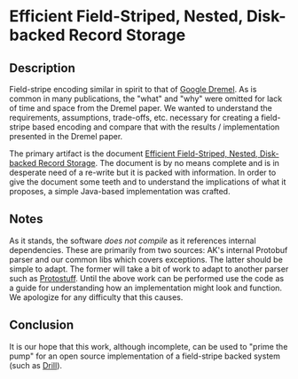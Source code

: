 # Efficient Field-Striped, Nested, Disk-backed Record Storage

## Description

Field-stripe encoding similar in spirit to that of [Google Dremel](http://research.google.com/pubs/pub36632.html).
As is common in many publications, the "what" and "why" were omitted for lack of
time and space from the Dremel paper. We wanted to understand the requirements, 
assumptions, trade-offs, etc. necessary for creating a field-stripe based encoding
and compare that with the results / implementation presented in the Dremel paper. 

The primary artifact is the document [Efficient Field-Striped, Nested, Disk-backed Record Storage](Field-Striped_Nested_Storage.pdf).
The document is by no means complete and is in desperate need of a re-write but
it is packed with information. In order to give the document some teeth and to
understand the implications of what it proposes, a simple Java-based implementation
was crafted.

## Notes

As it stands, the software *does not compile* as it references internal dependencies.
These are primarily from two sources: AK's internal Protobuf parser and our
common libs which covers exceptions. The latter should be simple to adapt. The
former will take a bit of work to adapt to another parser such as [Protostuff](http://code.google.com/p/protostuff/).
Until the above work can be performed use the code as a guide for understanding
how an implementation might look and function. We apologize for any difficulty
that this causes.

## Conclusion

It is our hope that this work, although incomplete, can be used to "prime the 
pump" for an open source implementation of a field-stripe backed system (such 
as [Drill](http://wiki.apache.org/incubator/DrillProposal)).
